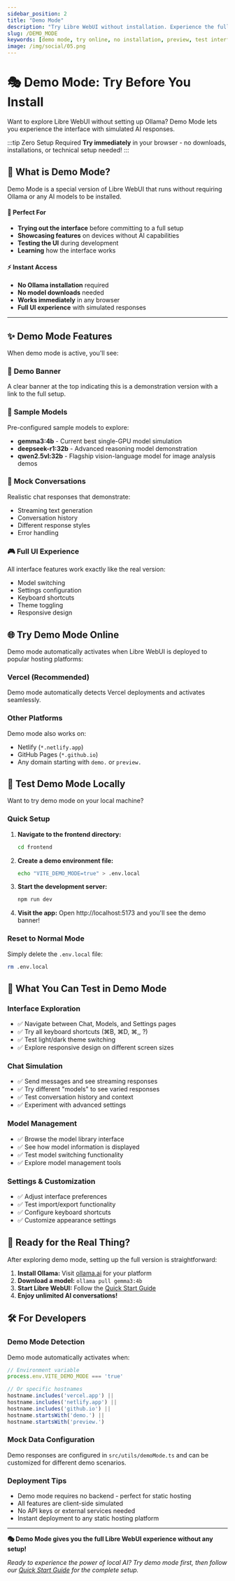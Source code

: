 ```yaml
---
sidebar_position: 2
title: "Demo Mode"
description: "Try Libre WebUI without installation. Experience the full interface with simulated AI responses in your browser."
slug: /DEMO_MODE
keywords: [demo mode, try online, no installation, preview, test interface]
image: /img/social/05.png
---
```


# 🎭 Demo Mode: Try Before You Install

Want to explore Libre WebUI without setting up Ollama? Demo Mode lets you experience the interface with simulated AI responses.

:::tip Zero Setup Required
**Try immediately** in your browser - no downloads, installations, or technical setup needed!
:::

## 🌟 What is Demo Mode?

Demo Mode is a special version of Libre WebUI that runs without requiring Ollama or any AI models to be installed. 

<div className="container">
  <div className="row">
    <div className="col col--6">
      <div className="card">
        <div className="card__header">
          <h4>🚀 Perfect For</h4>
        </div>
        <div className="card__body">
          <ul>
            <li><strong>Trying out the interface</strong> before committing to a full setup</li>
            <li><strong>Showcasing features</strong> on devices without AI capabilities</li>
            <li><strong>Testing the UI</strong> during development</li>
            <li><strong>Learning</strong> how the interface works</li>
          </ul>
        </div>
      </div>
    </div>
    <div className="col col--6">
      <div className="card">
        <div className="card__header">
          <h4>⚡ Instant Access</h4>
        </div>
        <div className="card__body">
          <ul>
            <li><strong>No Ollama installation</strong> required</li>
            <li><strong>No model downloads</strong> needed</li>
            <li><strong>Works immediately</strong> in any browser</li>
            <li><strong>Full UI experience</strong> with simulated responses</li>
          </ul>
        </div>
      </div>
    </div>
  </div>
</div>

---

## ✨ Demo Mode Features

When demo mode is active, you'll see:

### 📢 **Demo Banner**
A clear banner at the top indicating this is a demonstration version with a link to the full setup.

### 🤖 **Sample Models**
Pre-configured sample models to explore:
- **gemma3:4b** - Current best single-GPU model simulation
- **deepseek-r1:32b** - Advanced reasoning model demonstration
- **qwen2.5vl:32b** - Flagship vision-language model for image analysis demos

### 💬 **Mock Conversations**
Realistic chat responses that demonstrate:
- Streaming text generation
- Conversation history
- Different response styles
- Error handling

### 🎮 **Full UI Experience**
All interface features work exactly like the real version:
- Model switching
- Settings configuration
- Keyboard shortcuts
- Theme toggling
- Responsive design

## 🌐 Try Demo Mode Online

Demo mode automatically activates when Libre WebUI is deployed to popular hosting platforms:

### **Vercel** (Recommended)
Demo mode automatically detects Vercel deployments and activates seamlessly.

### **Other Platforms**
Demo mode also works on:
- Netlify (`*.netlify.app`)
- GitHub Pages (`*.github.io`)
- Any domain starting with `demo.` or `preview.`

## 🧪 Test Demo Mode Locally

Want to try demo mode on your local machine?

### **Quick Setup**
1. **Navigate to the frontend directory:**
   ```bash
   cd frontend
   ```

2. **Create a demo environment file:**
   ```bash
   echo "VITE_DEMO_MODE=true" > .env.local
   ```

3. **Start the development server:**
   ```bash
   npm run dev
   ```

4. **Visit the app:**
   Open http://localhost:5173 and you'll see the demo banner!

### **Reset to Normal Mode**
Simply delete the `.env.local` file:
```bash
rm .env.local
```

## 🎯 What You Can Test in Demo Mode

### **Interface Exploration**
- ✅ Navigate between Chat, Models, and Settings pages
- ✅ Try all keyboard shortcuts (⌘B, ⌘D, ⌘,, ?)
- ✅ Test light/dark theme switching
- ✅ Explore responsive design on different screen sizes

### **Chat Simulation**
- ✅ Send messages and see streaming responses
- ✅ Try different "models" to see varied responses
- ✅ Test conversation history and context
- ✅ Experiment with advanced settings

### **Model Management**
- ✅ Browse the model library interface
- ✅ See how model information is displayed
- ✅ Test model switching functionality
- ✅ Explore model management tools

### **Settings & Customization**
- ✅ Adjust interface preferences
- ✅ Test import/export functionality
- ✅ Configure keyboard shortcuts
- ✅ Customize appearance settings

## 🚀 Ready for the Real Thing?

After exploring demo mode, setting up the full version is straightforward:

1. **Install Ollama:** Visit [ollama.ai](https://ollama.ai) for your platform
2. **Download a model:** `ollama pull gemma3:4b`
3. **Start Libre WebUI:** Follow the [Quick Start Guide](./01-QUICK_START.md)
4. **Enjoy unlimited AI conversations!**

## 🛠️ For Developers

### **Demo Mode Detection**
Demo mode automatically activates when:

```javascript
// Environment variable
process.env.VITE_DEMO_MODE === 'true'

// Or specific hostnames
hostname.includes('vercel.app') || 
hostname.includes('netlify.app') || 
hostname.includes('github.io') ||
hostname.startsWith('demo.') ||
hostname.startsWith('preview.')
```

### **Mock Data Configuration**
Demo responses are configured in `src/utils/demoMode.ts` and can be customized for different demo scenarios.

### **Deployment Tips**
- Demo mode requires no backend - perfect for static hosting
- All features are client-side simulated
- No API keys or external services needed
- Instant deployment to any static hosting platform

---

**🎭 Demo Mode gives you the full Libre WebUI experience without any setup!**

*Ready to experience the power of local AI? Try demo mode first, then follow our [Quick Start Guide](./01-QUICK_START.md) for the complete setup.*
